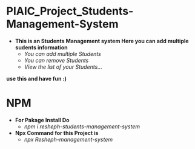 # **PIAIC_Project_Students-Management-System**
* **This is an Students Management system Here you can add multiple sudents information**
  * *You can add multiple Students*
  * *You can remove Students*
  * *View the list of your Students...*
    
**use this and have fun :)**

# **NPM**
* **For Pakage Install Do**
  * *npm i resheph-students-management-system*
* **Npx Command for this Project is**
  * *npx Resheph-management-system*
